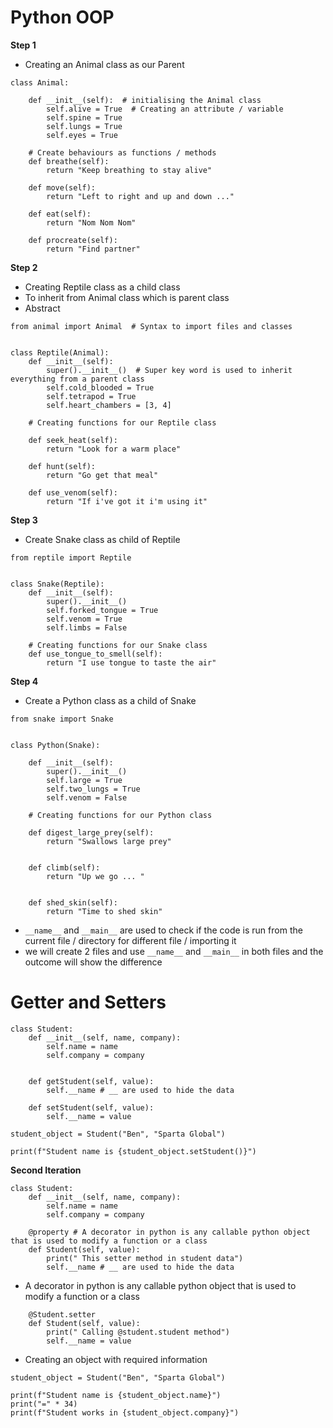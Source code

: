 # Python OOP
**Step 1**
- Creating an Animal class as our Parent
```
class Animal:

    def __init__(self):  # initialising the Animal class
        self.alive = True  # Creating an attribute / variable
        self.spine = True
        self.lungs = True
        self.eyes = True

    # Create behaviours as functions / methods
    def breathe(self):
        return "Keep breathing to stay alive"

    def move(self):
        return "Left to right and up and down ..."

    def eat(self):
        return "Nom Nom Nom"

    def procreate(self):
        return "Find partner"
```
**Step 2** 
- Creating Reptile class as a child class
- To inherit from Animal class which is parent class
- Abstract
```
from animal import Animal  # Syntax to import files and classes


class Reptile(Animal):
    def __init__(self):
        super().__init__()  # Super key word is used to inherit everything from a parent class
        self.cold_blooded = True
        self.tetrapod = True
        self.heart_chambers = [3, 4]

    # Creating functions for our Reptile class

    def seek_heat(self):
        return "Look for a warm place"

    def hunt(self):
        return "Go get that meal"

    def use_venom(self):
        return "If i've got it i'm using it"
```
**Step 3**
-  Create Snake class as child of Reptile
```
from reptile import Reptile


class Snake(Reptile):
    def __init__(self):
        super().__init__()
        self.forked_tongue = True
        self.venom = True
        self.limbs = False

    # Creating functions for our Snake class
    def use_tongue_to_smell(self):
        return "I use tongue to taste the air"
```
**Step 4**
- Create a Python class as a child of Snake
```
from snake import Snake


class Python(Snake):

    def __init__(self):
        super().__init__()
        self.large = True
        self.two_lungs = True
        self.venom = False

    # Creating functions for our Python class

    def digest_large_prey(self):
        return "Swallows large prey"


    def climb(self):
        return "Up we go ... "


    def shed_skin(self):
        return "Time to shed skin"
```
- ```__name__``` and ```__main__``` are used to check if the code is run from the current file / directory for different file / importing it
- we will create 2 files and use ```__name__``` and ```__main__``` in both files and the outcome will show the difference 

# Getter and Setters
```
class Student:
    def __init__(self, name, company):
        self.name = name
        self.company = company


    def getStudent(self, value):
        self.__name # __ are used to hide the data

    def setStudent(self, value):
        self.__name = value

student_object = Student("Ben", "Sparta Global")

print(f"Student name is {student_object.setStudent()}")
```

**Second Iteration**
```
class Student:
    def __init__(self, name, company):
        self.name = name
        self.company = company

    @property # A decorator in python is any callable python object that is used to modify a function or a class
    def Student(self, value):
        print(" This setter method in student data")
        self.__name # __ are used to hide the data
```
- A decorator in python is any callable python object that is used to modify a function or a class
```
    @Student.setter
    def Student(self, value):
        print(" Calling @student.student method")
        self.__name = value
```
- Creating an object with required information
```
student_object = Student("Ben", "Sparta Global")

print(f"Student name is {student_object.name}")
print("=" * 34)
print(f"Student works in {student_object.company}")
```
